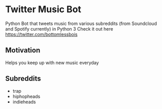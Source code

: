 # Twitter Music Bot
Python Bot that tweets music from various subreddits (from Soundcloud and Spotify currently) in Python 3
Check it out here https://twitter.com/bottomlessbois

## Motivation
Helps you keep up with new music everyday

## Subreddits
- trap
- hiphopheads
- indieheads
